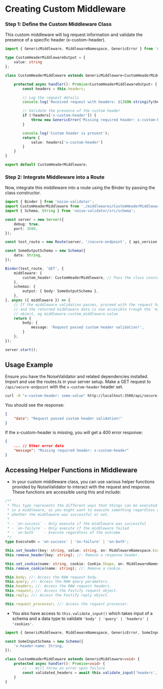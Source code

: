 # Creating Custom Middleware

### Step 1: Define the Custom Middleware Class

This custom middleware will log request information and validate the presence of a specific header (x-custom-header).

```typescript
import { GenericMiddleware, MiddlewareNamespace, GenericError } from 'noise-validator';

type CustomHeaderMiddlewareOutput = {
    value: string
};

class CustomHeaderMiddleware extends GenericMiddleware<CustomHeaderMiddlewareOutput> {

    protected async handler(): Promise<CustomHeaderMiddlewareOutput> {
        const headers = this.headers;

        // Log the request details
        console.log(`Received request with headers: ${JSON.stringify(headers)}`);

        // Validate the presence of the custom header
        if (!headers['x-custom-header']) {
            throw new GenericError('Missing required header: x-custom-header', 400);
        }

        console.log('Custom header is present');
        return {
            value: headers['x-custom-header']
        }
    }
}

export default CustomHeaderMiddleware;
```

### Step 2: Integrate Middleware into a Route

Now, integrate this middleware into a route using the Binder by passing the class constructor.

```typescript
import { Binder } from 'noise-validator';
import CustomHeaderMiddleware from './middlewares/CustomHeaderMiddleware';
import { Schema, String } from 'noise-validator/src/schema';

const server = new Server({
    debug: true,
    port: 3500,
});

const test_route = new Route(server, '/secure-endpoint', { api_version: 'api/', friendly_name: 'Test route' });

const SomeOutputSchema = new Schema({
    data: String,
});

Binder(test_route, 'GET', {
    middleware: {
        custom_header: CustomHeaderMiddleware, // Pass the class constructor
    },
    schemas: { 
        output: { body: SomeOutputSchema },
    },
}, async ({ middleware }) => {
    // If the middleware validation passes, proceed with the request handler
    // and the returned middleware data is now accesible trough the `middleware`
    // object, eg middleware.custom_middleware.value
    return {
        body: {
            message: 'Request passed custom header validation!',
        }
    };
});

server.start();
```

## Usage Example

Ensure you have the NoiseValidator and related dependencies installed.
Import and use the routes.ts in your server setup.
Make a GET request to `/api/secure-endpoint` with the `x-custom-header` header set.

```bash
curl -H "x-custom-header: some-value" http://localhost:3500/api/secure-endpoint
```

You should see the response:

```json
{
    "data": "Request passed custom header validation!"
}
```

If the x-custom-header is missing, you will get a 400 error response:

```json
{
    ... // Other error data
    "message": "Missing required header: x-custom-header"
}
```

## Accessing Helper Functions in Middleware

- In your custom middleware class, you can use various helper functions provided by NoiseValidator to interact with the request and response. These functions are accessible using this and include:

```typescript
/**
 * This type represents the different ways that things can be executed
 * in a middleware, as you might want to execute something regardless of
 * whether the middleware was successful or not.
 * 
 * - `on-success` - Only execute if the middleware was successful
 * - `on-failure` - Only execute if the middleware failed
 * - `on-both`    - Execute regardless of the outcome
 */
type ExecuteOn = 'on-success' | 'on-failure' | 'on-both';

this.set_header(key: string, value: string, on: MiddlewareNamespace.ExecuteOn = 'on-success'); //: Set a response header ONLY IF everything after the request dosent crash.
this.remove_header(key: string); //: Remove a response header.

this.set_cookie(name: string, cookie: Cookie.Shape, on: MiddlewareNamespace.ExecuteOn = 'on-success'); //: Set a cookie ONLY IF everything after the request dosent crash.
this.remove_cookie(name: string); //: Remove a cookie.

this.body; //: Access the RAW request body.
this.query; //: Access the RAW query parameters.
this.headers; //: Access the RAW request headers.
this.request; //: Access the Fastify request object.
this.reply; //: Access the Fastify reply object.

this.request_processor; //: Access the request processor.
```

- You also have access to `this.validate_input()` which takes input of a schema and a data type to validate `'body' | 'query' | 'headers' | 'cookies'`.

```typescript
import { GenericMiddleware, MiddlewareNamespace, GenericError, SomeInputSchema } from 'noise-validator';

const SomeInputSchema = new Schema({
    'x-header-name: String,
});

class CustomHeaderMiddleware extends GenericMiddleware<void> {
    protected async handler(): Promise<void> {
        // -- Will throw an error upon failure
        const validated_headers = await this.validate_input('headers', SomeInputSchema);
    }
}
```
